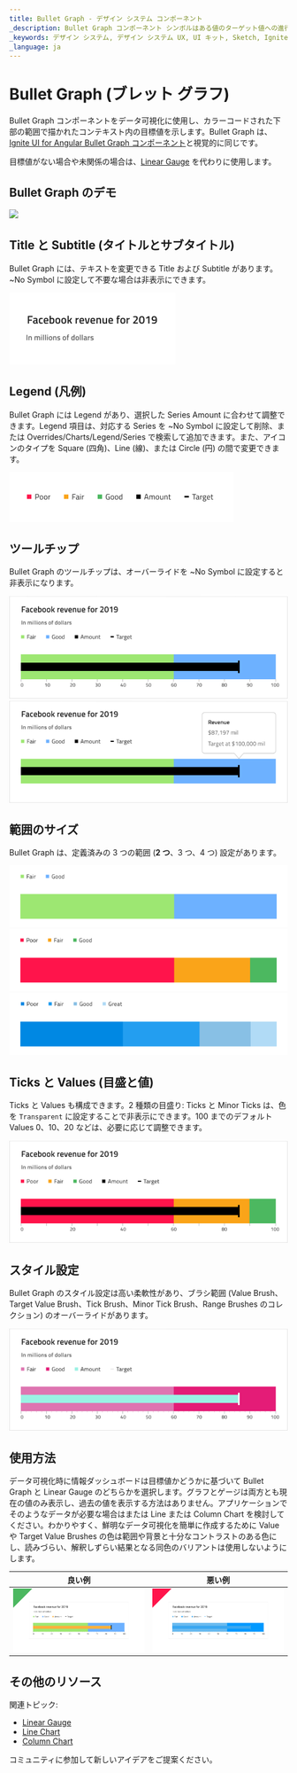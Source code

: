 ```yaml
---
title: Bullet Graph - デザイン システム コンポーネント
_description: Bullet Graph コンポーネント シンボルはある値のターゲット値への進行度を可視化します。
_keywords: デザイン システム, デザイン システム UX, UI キット, Sketch, Ignite UI for Angular, Sketch to Angular, Angular, Angular デザイン システム, Sketch からコードをエクスポート, Angular 用のデザイン キット, Sketch HTML, Sketch to HTML, Sketch UI キット
_language: ja
---
```


# Bullet Graph (ブレット グラフ)

Bullet Graph コンポーネントをデータ可視化に使用し、カラーコードされた下部の範囲で描かれたコンテキスト内の目標値を示します。Bullet Graph は、[Ignite UI for Angular Bullet Graph コンポーネント](https://jp.infragistics.com/products/ignite-ui-angular/angular/components/bulletgraph.html)と視覚的に同じです。

目標値がない場合や未関係の場合は、[Linear Gauge](linear-gauge.md) を代わりに使用します。

## Bullet Graph のデモ

<img class="responsive-img" src="../images/bullet_graph_three_ranges-2.png" srcset="../images/bullet_graph_three_ranges-2@2x.png 2x" />

## Title と Subtitle (タイトルとサブタイトル)

Bullet Graph には、テキストを変更できる Title および Subtitle があります。~No Symbol に設定して不要な場合は非表示にできます。

<img class="responsive-img" src="../images/bullet_graph_title.png" srcset="../images/bullet_graph_title@2x.png 2x" />

## Legend (凡例)

Bullet Graph には Legend があり、選択した Series Amount に合わせて調整できます。Legend 項目は、対応する Series を ~No Symbol に設定して削除、または Overrides/Charts/Legend/Series で検索して追加できます。また、アイコンのタイプを Square (四角)、Line (線)、または Circle (円) の間で変更できます。

<img class="responsive-img" src="../images/bullet_graph_legend.png" srcset="../images/bullet_graph_legend@2x.png 2x" />

## ツールチップ

Bullet Graph のツールチップは、オーバーライドを ~No Symbol に設定すると非表示になります。

<img class="responsive-img" src="../images/bullet_graph_tooltip-off.png" srcset="../images/bullet_graph_tooltip-off@2x.png 2x" />
<img class="responsive-img" src="../images/bullet_graph_tooltip-on.png" srcset="../images/bullet_graph_tooltip-on@2x.png 2x" />

## 範囲のサイズ

Bullet Graph は、定義済みの 3 つの範囲 (**2 つ**、3 つ、4 つ) 設定があります。

<img class="responsive-img" src="../images/bullet_graph_two_ranges.png" srcset="../images/bullet_graph_two_ranges@2x.png 2x" />
<img class="responsive-img" src="../images/bullet_graph_three_ranges.png" srcset="../images/bullet_graph_three_ranges@2x.png 2x" />
<img class="responsive-img" src="../images/bullet_graph_four_ranges.png" srcset="../images/bullet_graph_four_ranges@2x.png 2x" />

## Ticks と Values (目盛と値)

Ticks と Values も構成できます。2 種類の目盛り: Ticks と Minor Ticks は、色を `Transparent` に設定することで非表示にできます。100 までのデフォルト Values 0、10、20 などは、必要に応じて調整できます。

<img class="responsive-img" src="../images/bullet_graph_values.png" srcset="../images/bullet_graph_values@2x.png 2x" />

## スタイル設定

Bullet Graph のスタイル設定は高い柔軟性があり、ブラシ範囲 (Value Brush、Target Value Brush、Tick Brush、Minor Tick Brush、Range Brushes のコレクション) のオーバーライドがあります。

<img class="responsive-img" src="../images/bullet_graph_styling.png" srcset="../images/bullet_graph_styling@2x.png 2x" />

## 使用方法

データ可視化時に情報ダッシュボードは目標値かどうかに基づいて Bullet Graph と Linear Gauge のどちらかを選択します。グラフとゲージは両方とも現在の値のみ表示し、過去の値を表示する方法はありません。アプリケーションでそのようなデータが必要な場合はまたは Line または Column Chart を検討してください。わかりやすく、鮮明なデータ可視化を簡単に作成するために Value や Target Value Brushes の色は範囲や背景と十分なコントラストのある色にし、読みづらい、解釈しずらい結果となる同色のバリアントは使用しないようにします。

| 良い例                                                                                 | 悪い例                                                                                  |
| ---------------------------------------------------------------------------------- | -------------------------------------------------------------------------------------- |
| <img class="responsive-img" src="../images/bullet_graph_do.png" srcset="../images/bullet_graph_do@2x.png 2x" /> | <img class="responsive-img" src="../images/bullet_graph_dont.png" srcset="../images/bullet_graph_dont@2x.png 2x" /> |

## その他のリソース

関連トピック:

- [Linear Gauge](linear-gauge.md)
- [Line Chart](line-chart.md)
- [Column Chart](column-chart.md)
  <div class="divider--half"></div>

コミュニティに参加して新しいアイデアをご提案ください。
